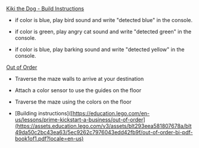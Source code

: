 [Kiki the Dog - Build Instructions](https://education.lego.com/v3/assets/blt293eea581807678a/blt2423455cd4b1ce39/5f88029ef4c5ce0e93db159b/help-bi-pdf-book1of1.pdf)

- if color is blue, play bird sound and write "detected blue" in the console.

- if color is green, play angry cat sound and write "detected green" in the console.

- if color is blue, play  barking sound and write "detected yellow" in the console.

[Out of Order](https://education.lego.com/en-us/lessons/prime-kickstart-a-business/out-of-order/)

- Traverse the maze walls to arrive at your destination

- Attach a color sensor to use the guides on the floor

- Traverse the maze using the colors on the floor
  
- [Building instructions]([https://education.lego.com/en-us/lessons/prime-kickstart-a-business/out-of-order](https://assets.education.lego.com/v3/assets/blt293eea581807678a/blt49da50c2bc43ea63/5ec9262c7976043edd42fb9f/out-of-order-bi-pdf-book1of1.pdf?locale=en-us)

